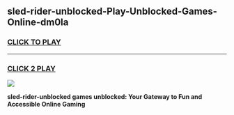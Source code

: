 
## sled-rider-unblocked-Play-Unblocked-Games-Online-dm0la
<h3>
<a href="https://premium76.site?title=sled-rider-unblocked&ref=25A">CLICK TO PLAY</a></h3>
<hr>

<h3>
<a href="https://premium76.site?title=sled-rider-unblocked&ref=25A">CLICK 2 PLAY</a>
  
</h3>

<a href="https://premium76.site?title=sled-rider-unblocked&ref=25A"><img src="https://clearcache.store/games.png"></a>


**sled-rider-unblocked games unblocked: Your Gateway to Fun and Accessible Online Gaming**
